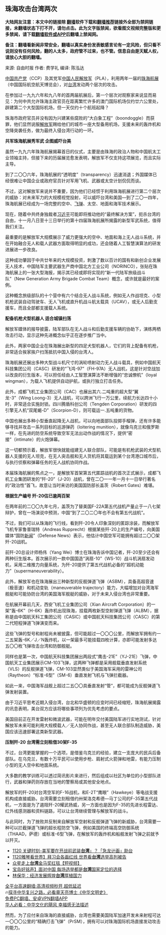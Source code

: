  <!-- 面包屑导航 --> <h2>珠海攻击台湾两次</h2> <p class="notice"><b>大陆网友注意：本文中的链接除 <a href="https://github.com/bannedbook/fanqiang" >翻墙</a>软件下载和<a href="https://github.com/killgcd/justmysocks/blob/master/README.md">翻墙推荐</a>链接外全部为禁网链接，未翻墙状态下打不开，请勿点击。此为文字版禁闻，欲看图文视频完整版和更多禁闻，请下载<a href="https://github.com/bannedbook/fanqiang">翻墙软件或APP</a>后翻墙上禁闻网。</p><p>备注：翻墙看新闻非常安全，翻墙以真实身份发表敏感言论有一定风险，但只看不说则没有任何风险，翻的人太多，政府管不过来，也不管。信息自由是天赋人权，请放心大胆的翻墙。</b></p>  <div class="entry"> <p>来源:&nbsp;自由时报                            作者:&nbsp;费学礼                       编译:&nbsp;陈泓达                           </p> <p><span class='wp_keywordlink_affiliate'><a href="https://www.bannedbook.org/" title="中国" target="_blank">中国</a></span><a href="https://www.bannedbook.org/bnews/tag/%e5%85%b1%e4%ba%a7%e5%85%9a/" class="st_tag internal_tag" rel="tag" title="标签 共产党 下的日志">共产党</a>（CCP）及其党军<a href="https://www.bannedbook.org/bnews/tag/%E4%B8%AD%E5%9B%BD/" class="st_tag internal_tag" rel="tag" title="标签 中国 下的日志">中国</a><span class='wp_keywordlink'><a href="https://www.bannedbook.org/forum2/topic989.html" title="“文化大革命”中的人民解放军" target="_blank">人民解放军</a></span>（PLA），利用两年一届的<a href="https://www.bannedbook.org/bnews/tag/%e7%8f%a0%e6%b5%b7/" class="st_tag internal_tag" rel="tag" title="标签 珠海 下的日志">珠海</a><a href="https://www.bannedbook.org/bnews/tag/%E8%88%AA%E5%B1%95/" class="st_tag internal_tag" rel="tag" title="标签 航展 下的日志">航展</a>（中国国际航空航天博览会），对<a href="https://www.bannedbook.org/bnews/tag/%e5%8f%b0%e6%b9%be/" class="st_tag internal_tag" rel="tag" title="标签 台湾 下的日志">台湾</a>发动两个层次的攻击。</p> <p>在参加过一九九六年和九八年的首两届航展后，第一个层次对观察家来说显而易见：为何中共允许珠海主政官员在距离繁忙许多的澳门国际机场仅约廿六公里处，辟建第二个大型国际机场，但一天仅约十个航班起降？</p> <p>珠海市政府官员并没有因为兴建某些腐败的“大白象工程”（boondoggle）而获罪，他们显然说服<a href="https://www.bannedbook.org/bnews/tag/%e8%a7%a3%e6%94%be%e5%86%9b/" class="st_tag internal_tag" rel="tag" title="标签 解放军 下的日志">解放军</a>赐给他们的城市一座大型备用机场，支援未来的轰炸机和空降突袭任务，做为最终入侵台湾行动的一环。</p> <p><strong>共军珠海航展秀军武 企图威吓台美</strong></p> <p>虽然一九九六年珠海航展揭幕首日的仪式，主要是由珠海的政治人物和中国航太工业领袖主持，但接下来的历届展览愈发表明，解放军不仅支持这项展览，而且实际主导。</p> <p>到了二〇〇六年，珠海航展的“透明度”（transparency）迅速消退；外国媒体已经很难让中国企业或政府官员针对军用飞机、武器或太空计划侃侃而谈。</p> <p>不过，这对解放军来说并不重要，因为他们已经惯于利用珠海航展进行第二个层次的威胁：对未来军力的大规模视觉投射，可以威吓台湾和美国—到了二〇一四年，珠海航展已经成为一场完整的空中、<a href="https://www.bannedbook.org/bnews/tag/%e9%a3%9e%e5%bc%b9/" class="st_tag internal_tag" rel="tag" title="标签 飞弹 下的日志">飞弹</a>、太空、地面和海军技术展示。</p> <p>现在，随着中共终身独裁者<a href="https://www.bannedbook.org/bnews/tag/%e4%b9%a0%e8%bf%91%e5%b9%b3/" class="st_tag internal_tag" rel="tag" title="标签 习近平 下的日志">习近平</a>可能即将推动他的“最终解决方案”，扼杀台湾的自由，十一月八日至十三日举行的第十四届珠海航展所揭露的新型军武系统，值得我们关注。</p>  <p>最重要的是解放军大规模展示了威力更强大的空中、地面和海上无人战斗系统，并在开始融合无人和载人武器方面取得明显的成功，还会随着人工智慧演算法的研发进展进一步改良。</p> <p>这种成功肇因于中共廿年来的大规模投资，刺激了数以百计的国有和新创企业发展无人技术，中国陆军主要武器生产商中国北方工业公司（NORINCO），张贴在珠海航展上的一张大型海报，揭示其已经或即将实现的“新一代陆军旅级战斗队”（New Generation Army Brigade Combat Team）概念，或许就是最好的案例。</p> <p>这种概念旅级部队的十个营中有六个结合无人战斗系统，例如无人作战坦克、小型机枪武装自动驾驶车、无人飞机或直升机战斗航太载具（UCAV），或无人后勤支援车，而且全部都支援载人系统。</p> <p><strong>配备机枪犬型机器人 适合城镇扫荡</strong></p> <p>解放军媒体的报导披露，陆军部队在无人战斗和后勤支援车辆的协助下，演练两栖攻击行动，显示这种先进概念似乎正在逐步推广当中。</p> <p>此外，两家中国企业在珠海展出新型的四足犬型机器人，它们的背上配备有机枪，非常适合挨家挨户扫荡抵抗中国入侵的台湾人。</p> <p>珠海航展还展出多种大型战斗机尺寸的涡轮喷射动力无人战斗载具，例如中国航天科技集团公司（CASC）研发的“飞鸿-97”（FH-97A）无人战机，这是针对空战加以改良的衍生版本，可以担任经由人工智慧演算法不断增强的“忠诚僚机”（loyal wingman），为载人飞机提供自动护航，或执行独立打击任务。</p> <p>此外，成都飞机工业集团公司（CAC）也展出其六.二吨重的超大型“翼龙-3”（Wing Loong-3）无人战机，可以跨洲飞行一万公里，续航力长达四十小时，非常适合实施封锁。四川腾盾科创公司（Tengden Corporation）研发的四引擎无人机“双尾蝎-D”（Scorpion-D），则可载运一.五吨重的货物。</p> <p>中国也展出多种小型垂直起降无人战机，可以向地面部队投掷手榴弹，还有许多能够寻找并攻击一系列目标的巡游弹药（loitering munition），就像乌克兰和俄罗斯一样，在先进的防空系统导致空军无法出动作战的情况下，提供“密接”（intimate）的火炮弹幕。</p>  <p>这一切都预示着，解放军很快就能组建无人联合部队，可能是有机枪武装的犬型机器人支援的无人坦克，在无人突击舰和无人货机将其载运到某个台湾港口城市后，与执行侦察和弹幕任务的无人战机协同作战。</p> <p>本届珠海航展的焦点之一，是解放军首架第五代匿踪战机的首次正式展示，成都飞机工业集团研发的“歼-20”（J-20）战机，曾在二〇一一年一月十一日举行著名的“政治性”首飞，故意让当时来访的美国国防部长盖茨（Robert Gates）难堪。</p> <p><strong>根据生产编号 歼-20估已逾两百架</strong></p> <p>在两年前的二〇〇九年七月，盖茨为了替美国F-22A第五代战机产量止于一八七架辩护，曾在一场演说中预测，中国“到了二〇二〇年也不会有第五代战机”。</p> <p>不过，我们可以从珠海的飞行线，看到歼-20令人印象深刻的匿踪涂装，而解放军飞机专家鲁普瑞特（Andreas Rupprecht）根据某些歼-20上的生产编号，向美国媒体“国防<span class='wp_keywordlink_affiliate'><a href="https://www.bannedbook.org/" title="新闻">新闻</a></span>”（Defense News）表示，他估计中国空军可能拥有超过二〇〇架歼-20战机。</p> <p>前歼-20总设计师杨伟（Yang Wei）博士在珠海告诉中国记者，歼-20至少还会有两种衍生版本。首次展示的一款中国国造“涡扇-10”（WS-10）战斗机涡扇发动机，采用二维推力向量系统，为歼-20提供了第五代战机必备的“超机动能力”（supermaneuverability）。</p> <p>此外，解放军也在珠海展出三种新型的反舰弹道飞弹（ASBM），具备高超音速（极音速）和机动变轨（maneuverable trajectory）能力，大幅增加对台湾海军舰艇和可能协防台湾的美国海军舰艇的威胁，对于未来入侵台湾也非常重要。</p> <p>在航展开幕前几天，西安飞机工业集团公司（Xian Aircraft Corporation）的一架“轰-6K”（H-6K）轰炸机出现珠海，挂载两枚新型空射弹道飞弹（ALBM），据称是由中国航天科工集团公司（CASIC）或中国航天科技集团公司（CASC）的第二代短程弹道飞弹演变而来。</p> <p>这些飞弹的型号和射程尚未被披露，但可能超过一〇〇〇公里，而解放军拥有约一二五架轰-6K／J／N轰炸机，以一架最多可能挂载四枚计算，亦即可能发射多达五〇〇枚飞弹攻击台湾和防御舰艇。</p>  <p>同样也是第一次，中国航天科技集团展出两段式“鹰击-21E”（YJ-21E）飞弹，中国航天工业集团展示CM-103飞弹，这两种飞弹都是采用舰载垂直发射系统（VLS）的反舰弹道飞弹，CM-103显然类似于美国海军采用的雷神公司（Raytheon）“标准-6型”（SM-6）垂直发射飞机与飞弹拦截器。</p> <p>如此一来，中国海军战舰上超过二五〇〇具垂直发射“管”，都可能成为反舰弹道飞弹发射装置。</p> <p>由于习近平思考近期入侵台湾，台北和华盛顿的应变时间已经缩短，珠海航展揭露的讯息表明，美台双方应该将哪些事项列为优先考虑的要点。</p> <p>美国目前正在开发雷射和微波武器，可能在明年交付美国陆军进行实地测试，针对解放军未来可能利用大规模载人／无人协同作战，甚至无人联合部队制造威胁，美国应该迅速部署这类新型武器。</p> <p><strong>压制歼-20 台湾需立刻租借30架F-35</strong></p> <p>不过，台湾更能掌握的一个选项，是借鉴乌克兰的经验，建立一支庞大的民兵后备部队。在乌克兰，有数十万平民可以使用步枪、肩射式火箭弹和地雷，有能力压制小型的无人空中和地面系统。</p> <p>大多数的教学训练可以透过简讯影片来进行，然后组成以社区为单位的小型部队进行，武器和弹药则存放在当地的警察局或其他安全地点。</p> <p>解放军的歼-20对台湾空军的F-16战机，和E-2T“鹰眼”（Hawkeye）等电战支援机构成直接威胁。台湾需要立刻租借约卅架洛克希德—马丁公司的F-35第五代战机，一方面是为了遏阻歼-20耀武扬威，另一方面也是因为F-35的先进长程雷达、红外线感测器和资料链路，可以让台湾继续管理与解放军的战斗。</p> <p>与此同时，为了挫败并反制来自解放军空射和反舰弹道飞弹的新威胁，台湾需要一种可以拦截弹道飞弹的超长程防空飞弹，例如美国的终端高空防御系统（THAAD，萨德）或标准-6型飞弹，在解放军的轰炸机和船舰发射飞弹之前就予以歼灭。</p>  <!--<div id="taboola-mid-1"></div>--><ul class='op-related-articles' title='相关阅读'> <li><a href='https://www.bannedbook.org/bnews/taiwannews/20221120/1813965.html' target='_blank'>1120 关键时刻-美军要在开战前武装<b>台湾</b>」？「急龙计画」助台</a></li> <li><a href='https://www.bannedbook.org/bnews/taiwannews/20221120/1813964.html' target='_blank'>1120雅琴看世界】拜习会各画红线 世界看<b>台湾</b>选举高列被告</a></li> <li><a href='https://www.bannedbook.org/bnews/bannedvideo/20221120/1813919.html' target='_blank'>众星走上<b>台湾</b>金马奖红毯【短视频】</a></li> <li><a href='https://www.bannedbook.org/bnews/taiwannews/20221120/1813911.html' target='_blank'>宝岛好铭声】面对中国 每场选举都是<b>台湾</b>国家定位的选择</a></li> <li><a href='https://www.bannedbook.org/bnews/comments/20221120/1813849.html' target='_blank'>林保华：经济发展辉煌<b>台湾</b>厚植国力</a></li> </ul> <p class="texttj"> <a href="https://github.com/bannedbook/fanqiang/wiki/V2ray%E6%9C%BA%E5%9C%BA" target="_blank">全平台高速翻墙:高清视频秒开,超低延迟</a><br/> 🔥<a href="https://www.bannedbook.org/bnews/comments/20220808/1768773.html" target="_blank">探寻中华复兴之路，必看章天亮博士《中华文明史》</a><br/> <a href="https://github.com/bannedbook/fanqiang/wiki/%E7%A6%81%E9%97%BB%E7%BD%91%E5%AE%89%E5%8D%93%E7%BF%BB%E5%A2%99%E6%96%B0%E9%97%BBAPP" target="_blank">免费PC翻墙、安卓VPN翻墙APP</a><br/> <a href="https://www.bannedbook.org/bnews/comments/20220220/1694796.html" target="_blank">华人必看：中华文化的飓风 幸福感无法描述</a><br/> </p><p>然而，为了应付来自珠海的直接威胁，台湾也需要美国陆军加速开发未来射程可达一〇〇〇公里的“精确打击飞弹”（PrSM），拥有可以对珠海国际机场直接发动攻击的能力。</p><a name='sharetosocial'></a> <div style="margin-bottom:5px;padding-bottom:5px;clear:both"> <div id="archive-pix-1" class="banner-ads"> <!-- AuctionX Display platform tag START --> <div id="27602x728x90x621x_ADSLOT1" clicktrack="%%CLICK_URL_ESC%%"></div>  <!-- AuctionX Display platform tag END --> </div> <div id="archive-pix-2" class="banner-ads"> <!-- AuctionX Display platform tag START --> <div id="27556x300x250x621x_ADSLOT1" clicktrack="%%CLICK_URL_ESC%%" style="margin:0 auto;text-align:center"></div>  <!-- AuctionX Display platform tag END --> </div> </div>  <div id="archive-pix-1" class="banner-ads"> <!-- AuctionX Display platform tag START --> <div id="27603x728x90x621x_ADSLOT1" clicktrack="%%CLICK_URL_ESC%%"></div>  <!-- AuctionX Display platform tag END --> </div> </div><!--END ENTRY--> 